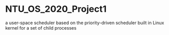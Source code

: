 # NTU_OS_2020_Project1
a user-space scheduler based on the priority-driven scheduler built in Linux kernel for a set of child processes
